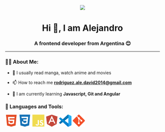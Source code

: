 <div id=header align="center"> 
 <img src="https://media.giphy.com/media/u2pmTWUi0MXjyrMaVj/giphy.gif" width="200"/> 
 <h1 align="center">Hi 👋, I am Alejandro</h1>
  <h3 align="center">A frontend developer from Argentina 😊</h3>
</div>

---

### 👩‍💻 About Me:

- 📖 I usually read manga, watch anime and movies 

- 📫 How to reach me **rodriguez.ale.david2014@gmail.com**

- 🌱 I am currently learning **Javascript, Git and Angular**

<div align="left">
  <h3>🔨 Languages and Tools:</h3>
  <div>
    <img src="https://github.com/devicons/devicon/blob/master/icons/html5/html5-plain.svg" tittle="html5" alt="html" width="40" height="40"/>
    <img src="https://github.com/devicons/devicon/blob/master/icons/css3/css3-plain.svg" tittle="css3" alt="css" width="40" height="40"/>
    <img src="https://github.com/devicons/devicon/blob/master/icons/javascript/javascript-plain.svg" tittle="javascript" width="40" height="40"/>
    <img src="https://github.com/devicons/devicon/blob/master/icons/angularjs/angularjs-plain.svg" tittle="angularjs" alt="angular" width="40" height="40"/>
    <img src="https://github.com/devicons/devicon/blob/master/icons/vscode/vscode-original.svg" tittle="visual-studio-code" alt="vscode" width="40" height="40"/>
    <img src="https://github.com/devicons/devicon/blob/master/icons/git/git-plain.svg" tittle="git" width="40" height="40"/>  
    </div>
</div>

